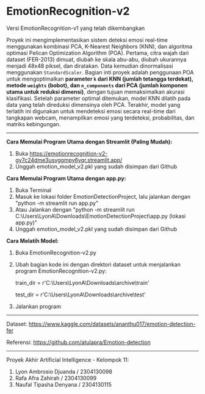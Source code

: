 # EmotionRecognition-v2
Versi EmotionRecognition-v1 yang telah dikembangkan

Proyek ini mengimplementasikan sistem deteksi emosi real-time menggunakan kombinasi PCA, K-Nearest Neighbors (KNN), dan algoritma optimasi Pelican Optimization Algorithm (POA). Pertama, citra wajah dari dataset (FER-2013) dimuat, diubah ke skala abu-abu, diubah ukurannya menjadi 48x48 piksel, dan diratakan. Data kemudian dinormalisasi menggunakan `StandardScaler`. Bagian inti proyek adalah penggunaan POA untuk mengoptimalkan **parameter `k` dari KNN (jumlah tetangga terdekat), metode `weights` (bobot), dan `n_components` dari PCA (jumlah komponen utama untuk reduksi dimensi)**, dengan tujuan memaksimalkan akurasi klasifikasi. Setelah parameter optimal ditemukan, model KNN dilatih pada data yang telah direduksi dimensinya oleh PCA. Terakhir, model yang terlatih ini digunakan untuk mendeteksi emosi secara real-time dari tangkapan webcam, menampilkan emosi yang terdeteksi, probabilitas, dan matriks kebingungan.

----------------------------------------------------------------------------------------------------

**Cara Memulai Program Utama dengan Streamlit (Paling Mudah):**
1. Buka https://emotionrecognition-v2-gy7c24dme3usvggmpy6yqr.streamlit.app/
2. Unggah emotion_model_v2.pkl yang sudah disimpan dari Github

**Cara Memulai Program Utama dengan app.py:**
1. Buka Terminal
2. Masuk ke lokasi folder EmotionDetectionProject, lalu jalankan dengan "python -m streamlit run app.py"
3. Atau Jalankan dengan "python -m streamlit run C:\Users\LyonA\Downloads\EmotionDetectionProject\app.py (lokasi app.py)"
4. Unggah emotion_model_v2.pkl yang sudah disimpan dari Github

**Cara Melatih Model:**
1. Buka EmotionRecognition-v2.py
2. Ubah bagian kode ini dengan direktori dataset untuk menjalankan program EmotionRecognition-v2.py: 

    train_dir = r'C:\Users\LyonA\Downloads\archive\train'
    
    test_dir = r'C:\Users\LyonA\Downloads\archive\test'

3. Jalankan program

----------------------------------------------------------------------------------------------------

Dataset: https://www.kaggle.com/datasets/ananthu017/emotion-detection-fer

Referensi: https://github.com/atulapra/Emotion-detection

----------------------------------------------------------------------------------------------------

Proyek Akhir Artificial Intelligence - Kelompok 11:
1. Lyon Ambrosio Djuanda / 2304130098
2. Rafa Afra Zahirah / 2304130099
3. Naufal Tipasha Denyana / 2304130115